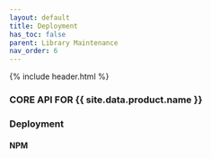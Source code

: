 ```yaml
---
layout: default
title: Deployment
has_toc: false
parent: Library Maintenance
nav_order: 6  
---
```

{% include header.html %}
### CORE API FOR {{ site.data.product.name }}

### Deployment

#### NPM
